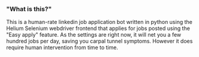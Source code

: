 ### "What is this?"

   This is a human-rate linkedin job application bot written in python using the Helium Selenium webdriver frontend that applies for jobs posted using the "Easy apply" feature. As the settings are right now, it will net you a few hundred jobs per day, saving you carpal tunnel symptoms. However it does require human intervention from time to time.
